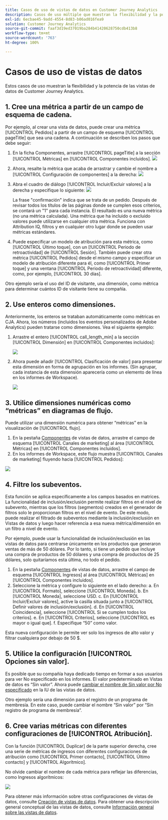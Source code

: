 ```yaml
---
title: Casos de uso de vistas de datos en Customer Journey Analytics
description: Casos de uso múltiple que muestran la flexibilidad y la potencia de las vistas de datos de Customer Journey Analytics
exl-id: 6ecbae45-9add-4554-8d83-b06ad016fea9
solution: Customer Journey Analytics
source-git-commit: faaf3d19ed37019ba284b41420628750cdb413b8
workflow-type: tm+mt
source-wordcount: '763'
ht-degree: 100%

---
```


# Casos de uso de vistas de datos

Estos casos de uso muestran la flexibilidad y la potencia de las vistas de datos de Customer Journey Analytics.

## 1. Cree una métrica a partir de un campo de esquema de cadena.

Por ejemplo, al crear una vista de datos, puede crear una métrica [!UICONTROL Pedidos] a partir de un campo de esquema [!UICONTROL pageTitle] que sea una cadena. A continuación se describen los pasos que debe seguir:

1. En la ficha Componentes, arrastre [!UICONTROL pageTitle] a la sección [!UICONTROL Métricas] en [!UICONTROL Componentes incluidos].
   ![](assets/use-case1a.png)
1. Ahora, resalte la métrica que acaba de arrastrar y cambie el nombre a [!UICONTROL Configuración de componentes] a la derecha:
   ![](assets/orders.png)
1. Abra el cuadro de diálogo [!UICONTROL Incluir/Excluir valores] a la derecha y especifique lo siguiente:
   ![](assets/orders2.png)

   La frase &quot;confirmación&quot; indica que se trata de un pedido. Después de revisar todos los títulos de las páginas donde se cumplen esos criterios, se contará un &quot;1&quot; para cada instancia. El resultado es una nueva métrica (no una métrica calculada). Una métrica que ha incluido o excluido valores puede utilizarse en cualquier otra métrica. Funciona con Attribution IQ, filtros y en cualquier otro lugar donde se pueden usar métricas estándares.
1. Puede especificar un modelo de atribución para esta métrica, como [!UICONTROL Último toque], con un [!UICONTROL Periodo de retroactividad] de [!UICONTROL Sesión].
También puede crear otra métrica [!UICONTROL Pedidos] desde el mismo campo y especificar un modelo de atribución diferente para él, como [!UICONTROL Primer toque] y una ventana [!UICONTROL Periodo de retroactividad] diferente, como, por ejemplo, [!UICONTROL 30 días].

Otro ejemplo sería el uso del ID de visitante, una dimensión, como métrica para determinar cuántos ID de visitante tiene su compañía.

## 2. Use enteros como dimensiones.

Anteriormente, los enteros se trataban automáticamente como métricas en CJA. Ahora, los números (incluidos los eventos personalizados de Adobe Analytics) pueden tratarse como dimensiones. Vea el siguiente ejemplo:

1. Arrastre el entero [!UICONTROL call_length_min] a la sección [!UICONTROL Dimensión] en [!UICONTROL Componentes incluidos]:

   ![](assets/integers.png)

1. Ahora puede añadir [!UICONTROL Clasificación de valor] para presentar esta dimensión en forma de agrupación en los informes. (Sin agrupar, cada instancia de esta dimensión aparecería como un elemento de línea en los informes de Workspace).

   ![](assets/bucketing.png)

## 3. Utilice dimensiones numéricas como “métricas” en diagramas de flujo.

Puede utilizar una dimensión numérica para obtener “métricas” en la visualización de [!UICONTROL flujo].

1. En la pestaña [Componentes](https://experienceleague.adobe.com/docs/analytics-platform/using/cja-dataviews/create-dataview.html?lang=es#configure-component-settings) de vistas de datos, arrastre el campo de esquema [!UICONTROL Canales de marketing] al área [!UICONTROL Métricas] en [!UICONTROL Componentes incluidos].
2. En los informes de Workspace, este flujo muestra [!UICONTROL Canales de marketing] fluyendo hacia [!UICONTROL Pedidos]:

![](assets/flow.png)

## 4. Filtre los subeventos.

Esta función se aplica específicamente a los campos basados en matrices. La funcionalidad de inclusión/exclusión permite realizar filtros en el nivel de subevento, mientras que los filtros (segmentos) creados en el generador de filtros solo le proporcionan filtros en el nivel de evento. De este modo, puede realizar el filtrado de subeventos mediante la inclusión/exclusión en Vistas de datos y luego hacer referencia a esa nueva métrica/dimensión en un filtro a nivel de evento.

Por ejemplo, puede usar la funcionalidad de inclusión/exclusión en las vistas de datos para centrarse únicamente en los productos que generaron ventas de más de 50 dólares. Por lo tanto, si tiene un pedido que incluye una compra de productos de 50 dólares y una compra de productos de 25 dólares, solo quitaríamos esta última, no todo el pedido.

1. En la pestaña [Componentes](https://experienceleague.adobe.com/docs/analytics-platform/using/cja-dataviews/create-dataview.html?lang=en#configure-component-settings) de vistas de datos, arrastre el campo de esquema [!UICONTROL Ingresos] al área [!UICONTROL Métricas] en [!UICONTROL Componentes incluidos].
1. Seleccione la métrica y configure lo siguiente en el lado derecho:
a. En [!UICONTROL Formato], seleccione [!UICONTROL Moneda].
b. En [!UICONTROL Moneda], seleccione USD.
c. En [!UICONTROL Incluir/Excluir valores], active la casilla situada junto a [!UICONTROL Definir valores de inclusión/exclusión].
d. En [!UICONTROL Coincidencia], seleccione [!UICONTROL Si se cumplen todos los criterios].
e. En [!UICONTROL Criterios], seleccione [!UICONTROL es mayor o igual que].
f. Especifique “50” como valor.

Esta nueva configuración le permite ver solo los ingresos de alto valor y filtrar cualquiera por debajo de 50 $.

## 5. Utilice la configuración [!UICONTROL Opciones sin valor].

Es posible que su compañía haya dedicado tiempo en formar a sus usuarios para ver No especificado en los informes. El valor predeterminado en Vistas de datos es “Sin valor”. Ahora puede [cambiar el nombre de Sin valor por No especificado](https://experienceleague.adobe.com/docs/analytics-platform/using/cja-dataviews/create-dataview.html?lang=es#configure-no-value-options-settings) en la IU de las vistas de datos.

Otro ejemplo sería una dimensión para el registro de un programa de membresía. En este caso, puede cambiar el nombre “Sin valor” por “Sin registro de programa de membresía”.

## 6. Cree varias métricas con diferentes configuraciones de [!UICONTROL Atribución].

Con la función [!UICONTROL Duplicar] de la parte superior derecha, cree una serie de métricas de ingresos con diferentes configuraciones de atribución como [!UICONTROL Primer contacto], [!UICONTROL Último contacto] y [!UICONTROL Algorítmico].

No olvide cambiar el nombre de cada métrica para reflejar las diferencias, como Ingresos algorítmicos:

![](assets/algo-revenue.png)

Para obtener más información sobre otras configuraciones de vistas de datos, consulte [Creación de vistas de datos](/help/data-views/create-dataview.md).
Para obtener una descripción general conceptual de las vistas de datos, consulte [Información general sobre las vistas de datos](/help/data-views/data-views.md).
